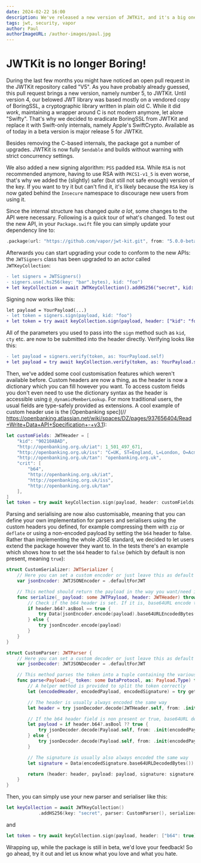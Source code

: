 ```yaml
---
date: 2024-02-22 16:00
description: We've released a new version of JWTKit, and it's a big one!
tags: jwt, security, vapor
author: Paul
authorImageURL: /author-images/paul.jpg
--- 
```

# JWTKit is no longer Boring!

During the last few months you might have noticed an open pull request in the JWTKit repository called "V5". As you have probably already guessed, this pull request brings a new version, namely number 5, to JWTKit. Until version 4, our belowed JWT library was based mostly on a vendored copy of BoringSSL, a cryptographic library written in plain old C. While it did _work_, maintaining a wrapper around C is not modern anymore, let alone "Swifty". That's why we decided to eradicate BoringSSL from JWTKit and replace it with Swift-only internals, namely Apple's SwiftCrypto. Available as of today in a beta version is major release 5 for JWTKit.

Besides removing the C-based internals, the package got a number of upgrades. JWTKit is now fully `Sendable` and builds without warning with strict concurrency settings. 

We also added a new signing algorithm: `PSS` padded `RSA`. While `RSA` is not recommended anymore, having to use RSA with `PKCS1-v1_5` is even worse, that's why we added the (slightly) safer (but still not safe enough) version of the key. If you want to try it but can't find it, it's likely because the `RSA` key is now gated behind the `Insecure` namespace to discourage new users from using it. 

Since the internal structure has changed _quite a lot_, some changes to the API were necessary. Following is a quick tour of what's changed. To test out the new API, in your `Package.swift` file you can simply update your dependency line to:

```swift
.package(url: "https://github.com/vapor/jwt-kit.git", from: "5.0.0-beta.1"),
```

Afterwards you can start upgrading your code to conform to the new APIs: the `JWTSigners` class has been upgraded to an actor called `JWTKeyCollection`:

```diff
- let signers = JWTSigners()
- signers.use(.hs256(key: "bar".bytes), kid: "foo")
+ let keyCollection = await JWTKeyCollection().addHS256("secret", kid: "foo")
```

Signing now works like this:

```diff
let payload = YourPayload(...)
- let token = signers.sign(payload, kid: "foo")
+ let token = try await keyCollection.sign(payload, header: ["kid": "foo"])
```

All of the parameters you used to pass into the `sign` method such as `kid`, `cty` etc. are now to be submitted into the header directly. Verifying looks like this:

```diff
- let payload = signers.verify(token, as: YourPayload.self)
+ let payload = try await keyCollection.verify(token, as: YourPayload.self)
```

Then, we've added some cool customisation features which weren't available before. Custom headers are now a thing, as the header is now a dictionary which you can fill however you want. To access custom fields you don't even need to use the dictionary syntax as the header is accessible using `@_dynamicMemberLookup`. For more traditional users, the usual fields are type-safely provided as extensions. A cool example of custom header use is the [Openbanking spec](// https://openbanking.atlassian.net/wiki/spaces/DZ/pages/937656404/Read+Write+Data+API+Specification+-+v3.1):

```swift
let customFields: JWTHeader = [
    "kid": "90210ABAD",
    "http://openbanking.org.uk/iat": 1_501_497_671,
    "http://openbanking.org.uk/iss": "C=UK, ST=England, L=London, O=Acme Ltd.",
    "http://openbanking.org.uk/tan": "openbanking.org.uk",
    "crit": [
        "b64",
        "http://openbanking.org.uk/iat",
        "http://openbanking.org.uk/iss",
        "http://openbanking.org.uk/tan"
    ],
]
let token = try await keyCollection.sign(payload, header: customFields)
```

Parsing and serialising are now also customisable, meaning that you can define your own implementation for parsers and serialisers using the custom headers you defined, for example compressing them with `zip` or `deflate` or using a non-encoded payload by setting the `b64` header to false. Rather than implementing the whole JOSE standard, we decided to let users extend the package however they want to. In the tests there's an example which shows how to set the `b64` header to `false` (which by default is non present, meaning `true`):

```swift
struct CustomSerializer: JWTSerializer {
    // Here you can set a custom encoder or just leave this as default
    var jsonEncoder: JWTJSONEncoder = .defaultForJWT

    // This method should return the payload in the way you want/need it
    func serialize(_ payload: some JWTPayload, header: JWTHeader) throws -> Data {
        // Check if the b64 header is set. If it is, base64URL encode the payload, don't otherwise
        if header.b64?.asBool == true {
            try Data(jsonEncoder.encode(payload).base64URLEncodedBytes())
        } else {
            try jsonEncoder.encode(payload)
        }
    }
}

struct CustomParser: JWTParser {
    // Here you can set a custom decoder or just leave this as default
    var jsonDecoder: JWTJSONDecoder = .defaultForJWT

    // This method parses the token into a tuple containing the various token's elements
    func parse<Payload>(_ token: some DataProtocol, as: Payload.Type) throws -> (header: JWTHeader, payload: Payload, signature: Data) where Payload: JWTPayload {
        // A helper method is provided to split the token correctly
        let (encodedHeader, encodedPayload, encodedSignature) = try getTokenParts(token)

        // The header is usually always encoded the same way
        let header = try jsonDecoder.decode(JWTHeader.self, from: .init(encodedHeader.base64URLDecodedBytes()))

        // If the b64 header field is non present or true, base64URL decode the payload, don't otherwise
        let payload = if header.b64?.asBool ?? true {
            try jsonDecoder.decode(Payload.self, from: .init(encodedPayload.base64URLDecodedBytes()))
        } else {
            try jsonDecoder.decode(Payload.self, from: .init(encodedPayload))
        }

        // The signature is usually also always encoded the same way
        let signature = Data(encodedSignature.base64URLDecodedBytes())

        return (header: header, payload: payload, signature: signature)
    }
}
```

Then, you can simply use your new parser and serialiser like this:

```swift
let keyCollection = await JWTKeyCollection()
            .addHS256(key: "secret", parser: CustomParser(), serializer: CustomSerializer())
```

and 

```swift
let token = try await keyCollection.sign(payload, header: ["b64": true])
```

Wrapping up, while the package is still in beta, we'd love your feedback! So go ahead, try it out and let us know what you love and what you hate. 

